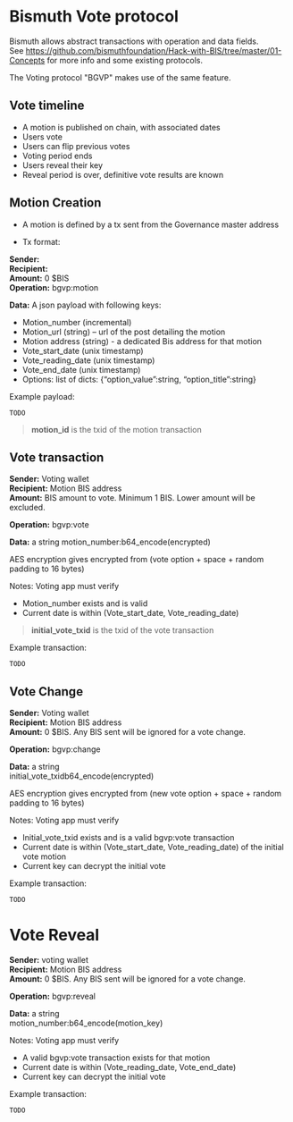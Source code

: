 # Bismuth Vote protocol

Bismuth allows abstract transactions with operation and data fields.  
See https://github.com/bismuthfoundation/Hack-with-BIS/tree/master/01-Concepts for more info and some existing protocols.

The Voting protocol "BGVP" makes use of the same feature.

## Vote timeline

- A motion is published on chain, with associated dates
- Users vote
- Users can flip previous votes
- Voting period ends
- Users reveal their key
- Reveal period is over, definitive vote results are known

## Motion Creation

- A motion is defined by a tx sent from the Governance master address

- Tx format:

**Sender:** <governance master address>  
**Recipient:** <governance master address>  
**Amount:** 0 $BIS  
**Operation:** bgvp:motion

**Data:** 
A json payload with following keys:  
- Motion_number (incremental)
- Motion_url (string) – url of the post detailing the motion
- Motion address (string) - a dedicated Bis address for that motion
- Vote_start_date (unix timestamp)
- Vote_reading_date (unix timestamp)
- Vote_end_date (unix timestamp)
- Options: list of dicts: {“option_value”:string, “option_title”:string}

Example payload:  
```
TODO
```

> **motion_id** is the txid of the motion transaction

## Vote transaction

**Sender:** Voting wallet  
**Recipient:** Motion BIS address  
**Amount:** BIS amount to vote. Minimum 1 BIS. Lower amount will be excluded.

**Operation:** bgvp:vote

**Data:** a string
motion_number:b64_encode(encrypted)

AES encryption gives encrypted from (vote option + space + random padding to 16 bytes)   


Notes: Voting app must verify  
- Motion_number exists and is valid
- Current date is within (Vote_start_date, Vote_reading_date)

> **initial_vote_txid** is the txid of the vote transaction

Example transaction:  
```
TODO
```

## Vote Change

**Sender:** Voting wallet  
**Recipient:** Motion BIS address  
**Amount:** 0 $BIS. Any BIS sent will be ignored for a vote change.

**Operation:** bgvp:change

**Data:** a string  
initial_vote_txidb64_encode(encrypted)

AES encryption gives encrypted from (new vote option + space + random padding to 16 bytes)   

Notes: Voting app must verify 
- Initial_vote_txid exists and is a valid bgvp:vote transaction
- Current date is within (Vote_start_date, Vote_reading_date) of the initial vote motion
- Current key can decrypt the initial vote


Example transaction:  
```
TODO
```

# Vote Reveal

**Sender:** voting wallet  
**Recipient:** Motion BIS address    
**Amount:** 0 $BIS. Any BIS sent will be ignored for a vote change.

**Operation:** bgvp:reveal

**Data:** a string  
motion_number:b64_encode(motion_key)

Notes: Voting app must verify 
- A valid bgvp:vote transaction exists for that motion
- Current date is within (Vote_reading_date, Vote_end_date)
- Current key can decrypt the initial vote

Example transaction:  
```
TODO
```
